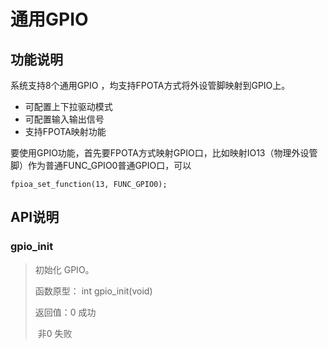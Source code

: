 # 通用GPIO

## 功能说明

系统支持8个通用GPIO ，均支持FPOTA方式将外设管脚映射到GPIO上。

* 可配置上下拉驱动模式
* 可配置输入输出信号
* 支持FPOTA映射功能

要使用GPIO功能，首先要FPOTA方式映射GPIO口，比如映射IO13（物理外设管脚）作为普通FUNC\_GPIO0普通GPIO口，可以

```text
fpioa_set_function(13, FUNC_GPIO0);
```

## API说明

### gpio\_init

> 初始化 GPIO。
>
> 函数原型： int gpio_init(void)
>
> 返回值：0	成功
>
> ​			   非0 	失败

